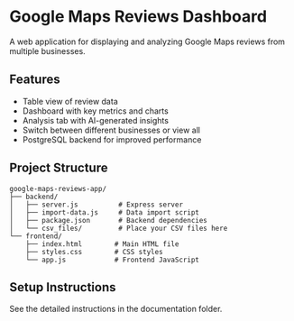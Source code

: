 # Google Maps Reviews Dashboard

A web application for displaying and analyzing Google Maps reviews from multiple businesses.

## Features

- Table view of review data
- Dashboard with key metrics and charts
- Analysis tab with AI-generated insights
- Switch between different businesses or view all
- PostgreSQL backend for improved performance

## Project Structure

```
google-maps-reviews-app/
├── backend/
│   ├── server.js          # Express server
│   ├── import-data.js     # Data import script
│   ├── package.json       # Backend dependencies
│   └── csv_files/         # Place your CSV files here
└── frontend/
    ├── index.html        # Main HTML file
    ├── styles.css        # CSS styles
    └── app.js            # Frontend JavaScript
```

## Setup Instructions

See the detailed instructions in the documentation folder.
